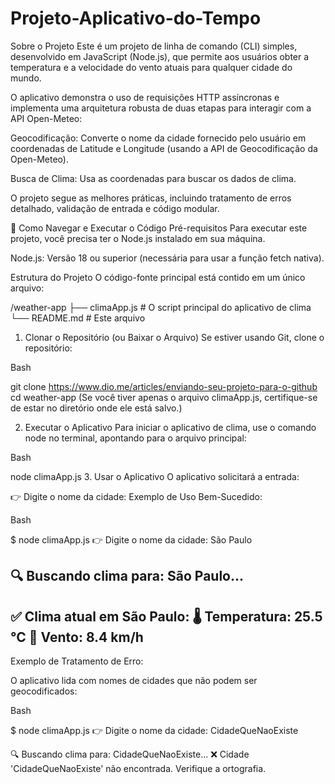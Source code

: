 # Projeto-Aplicativo-do-Tempo

Sobre o Projeto
Este é um projeto de linha de comando (CLI) simples, desenvolvido em JavaScript (Node.js), que permite aos usuários obter a temperatura e a velocidade do vento atuais para qualquer cidade do mundo.

O aplicativo demonstra o uso de requisições HTTP assíncronas e implementa uma arquitetura robusta de duas etapas para interagir com a API Open-Meteo:

Geocodificação: Converte o nome da cidade fornecido pelo usuário em coordenadas de Latitude e Longitude (usando a API de Geocodificação da Open-Meteo).

Busca de Clima: Usa as coordenadas para buscar os dados de clima.

O projeto segue as melhores práticas, incluindo tratamento de erros detalhado, validação de entrada e código modular.

🚀 Como Navegar e Executar o Código
Pré-requisitos
Para executar este projeto, você precisa ter o Node.js instalado em sua máquina.

Node.js: Versão 18 ou superior (necessária para usar a função fetch nativa).

Estrutura do Projeto
O código-fonte principal está contido em um único arquivo:

/weather-app
├── climaApp.js   # O script principal do aplicativo de clima
└── README.md     # Este arquivo
1. Clonar o Repositório (ou Baixar o Arquivo)
Se estiver usando Git, clone o repositório:

Bash

git clone https://www.dio.me/articles/enviando-seu-projeto-para-o-github
cd weather-app
(Se você tiver apenas o arquivo climaApp.js, certifique-se de estar no diretório onde ele está salvo.)

2. Executar o Aplicativo
Para iniciar o aplicativo de clima, use o comando node no terminal, apontando para o arquivo principal:

Bash

node climaApp.js
3. Usar o Aplicativo
O aplicativo solicitará a entrada:

👉 Digite o nome da cidade:
Exemplo de Uso Bem-Sucedido:

Bash

$ node climaApp.js
👉 Digite o nome da cidade: São Paulo

🔍 Buscando clima para: São Paulo...
-----------------------------------------
✅ Clima atual em São Paulo:
   🌡️ Temperatura: 25.5 °C
   💨 Vento: 8.4 km/h
-----------------------------------------
Exemplo de Tratamento de Erro:

O aplicativo lida com nomes de cidades que não podem ser geocodificados:

Bash

$ node climaApp.js
👉 Digite o nome da cidade: CidadeQueNaoExiste

🔍 Buscando clima para: CidadeQueNaoExiste...
❌ Cidade 'CidadeQueNaoExiste' não encontrada. Verifique a ortografia.
